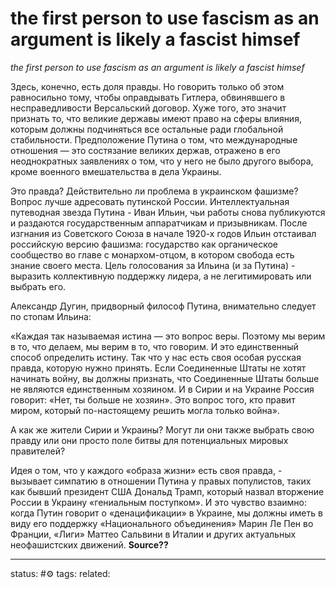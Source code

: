 # the first person to use fascism as an argument is likely a fascist himsef
*the first person to use fascism as an argument is likely a fascist himsef*

Здесь, конечно, есть доля правды. Но говорить только об этом равносильно тому, чтобы оправдывать Гитлера, обвинявшего в несправедливости Версальский договор. Хуже того, это значит признать то, что великие державы имеют право на сферы влияния, которым должны подчиняться все остальные ради глобальной стабильности. Предположение Путина о том, что международные отношения — это состязание великих держав, отражено в его неоднократных заявлениях о том, что у него не было другого выбора, кроме военного вмешательства в дела Украины.  
  
  
  
Это правда? Действительно ли проблема в украинском фашизме? Вопрос лучше адресовать путинской России. Интеллектуальная путеводная звезда Путина - Иван Ильин, чьи работы снова публикуются и раздаются государственным аппаратчикам и призывникам. После изгнания из Советского Союза в начале 1920-х годов Ильин отстаивал российскую версию фашизма: государство как органическое сообщество во главе с монархом-отцом, в котором свобода есть знание своего места. Цель голосования за Ильина (и за Путина) - выразить коллективную поддержку лидера, а не легитимировать или выбрать его.  
  
  
  
Александр Дугин, придворный философ Путина, внимательно следует по стопам Ильина:  
  
  
  
«Каждая так называемая истина — это вопрос веры. Поэтому мы верим в то, что делаем, мы верим в то, что говорим. И это единственный способ определить истину. Так что у нас есть своя особая русская правда, которую нужно принять. Если Соединенные Штаты не хотят начинать войну, вы должны признать, что Соединенные Штаты больше не являются единственным хозяином. И в Сирии и на Украине Россия говорит: «Нет, ты больше не хозяин». Это вопрос того, кто правит миром, который по-настоящему решить могла только война».  
  
  
  
А как же жители Сирии и Украины? Могут ли они также выбрать свою правду или они просто поле битвы для потенциальных мировых правителей?  
  
Идея о том, что у каждого «образа жизни» есть своя правда, - вызывает симпатию в отношении Путина у правых популистов, таких как бывший президент США Дональд Трамп, который назвал вторжение России в Украину «гениальным поступком». И это чувство взаимно: когда Путин говорит о «денацификации» в Украине, мы должны иметь в виду его поддержку «Национального объединения» Марин Ле Пен во Франции, «Лиги» Маттео Сальвини в Италии и других актуальных неофашистских движений.
**Source??**

---
status: #⚙️ 
tags: 
related: 